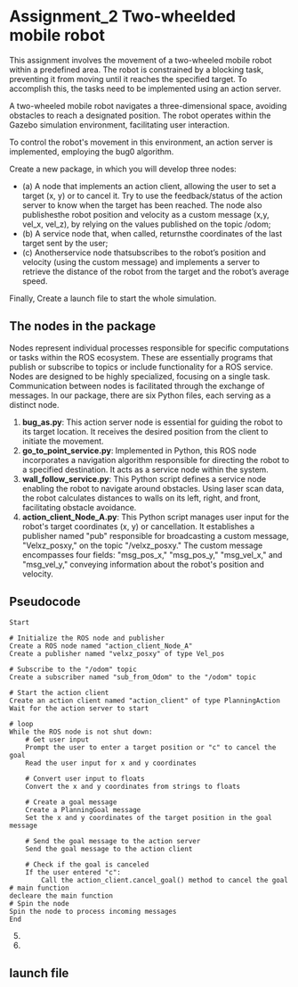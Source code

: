 Assignment_2 Two-wheelded mobile robot
======================================

This assignment involves the movement of a two-wheeled mobile robot within a predefined area. The robot is constrained by a blocking task, preventing it from moving until it reaches the specified target.
To accomplish this, the tasks need to be implemented using an action server.

A two-wheeled mobile robot navigates a three-dimensional space, avoiding obstacles to reach a designated position. The robot operates within the Gazebo simulation environment, facilitating user interaction.

To control the robot's movement in this environment, an action server is implemented, employing the bug0 algorithm.

Create a new package, in which you will develop three nodes:
- (a) A node that implements an action client, allowing the user to set a target (x, y) or to cancel it. Try to use the
feedback/status of the action server to know when the target has been reached. The node also publishesthe
robot position and velocity as a custom message (x,y, vel_x, vel_z), by relying on the values published on the
topic /odom;
- (b) A service node that, when called, returnsthe coordinates of the last target sent by the user;
- (c) Anotherservice node thatsubscribes to the robot’s position and velocity (using the custom message) and
implements a server to retrieve the distance of the robot from the target and the robot’s average speed.

Finally, Create a launch file to start the whole simulation.

The nodes in the package
------------------------
Nodes represent individual processes responsible for specific computations or tasks within the ROS ecosystem. 
These are essentially programs that publish or subscribe to topics or include functionality for a ROS service. 
Nodes are designed to be highly specialized, focusing on a single task. Communication between nodes is facilitated through the exchange of messages. 
In our package, there are six Python files, each serving as a distinct node.

1. **bug_as.py**: This action server node is essential for guiding the robot to its target location. It receives the desired position from the client to initiate the movement.
2. **go_to_point_service.py**: Implemented in Python, this ROS node incorporates a navigation algorithm responsible for directing the robot to a specified destination. It acts as a service node within the system.
3. **wall_follow_service.py**: This Python script defines a service node enabling the robot to navigate around obstacles. Using laser scan data, the robot calculates distances to walls on its left, right, and front, facilitating obstacle avoidance.
4. **action_client_Node_A.py**: This Python script manages user input for the robot's target coordinates (x, y) or cancellation. It establishes a publisher named "pub" responsible for broadcasting a custom message, "Velxz_posxy," on the topic "/velxz_posxy." The custom message encompasses four fields: "msg_pos_x," "msg_pos_y," "msg_vel_x," and "msg_vel_y," conveying information about the robot's position and velocity.

Pseudocode 
----------
    Start

    # Initialize the ROS node and publisher
    Create a ROS node named "action_client_Node_A"
    Create a publisher named "velxz_posxy" of type Vel_pos

    # Subscribe to the "/odom" topic
    Create a subscriber named "sub_from_Odom" to the "/odom" topic

    # Start the action client
    Create an action client named "action_client" of type PlanningAction
    Wait for the action server to start

    # loop
    While the ROS node is not shut down:
        # Get user input
        Prompt the user to enter a target position or "c" to cancel the goal
        Read the user input for x and y coordinates

        # Convert user input to floats
        Convert the x and y coordinates from strings to floats

        # Create a goal message
        Create a PlanningGoal message
        Set the x and y coordinates of the target position in the goal message

        # Send the goal message to the action server
        Send the goal message to the action client

        # Check if the goal is canceled
        If the user entered "c":
            Call the action_client.cancel_goal() method to cancel the goal
    # main function 
    decleare the main function
    # Spin the node
    Spin the node to process incoming messages
    End

5.
6. 

launch file
-----------
